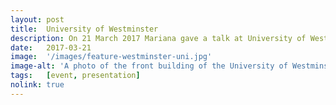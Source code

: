 ```yaml
---
layout: post
title:  University of Westminster
description: On 21 March 2017 Mariana gave a talk at University of Westminster titled EAD - Digital Audio and Accessibility to Film and Television in which she discussed the concepts behind the project as well as initial findings.
date:   2017-03-21
image:  '/images/feature-westminster-uni.jpg'
image-alt: 'A photo of the front building of the University of Westminster.'
tags:   [event, presentation]
nolink: true
---
```


<!-- todo
- get in touch with the uni of wes for high-res image
- could not find a good free image
-->
